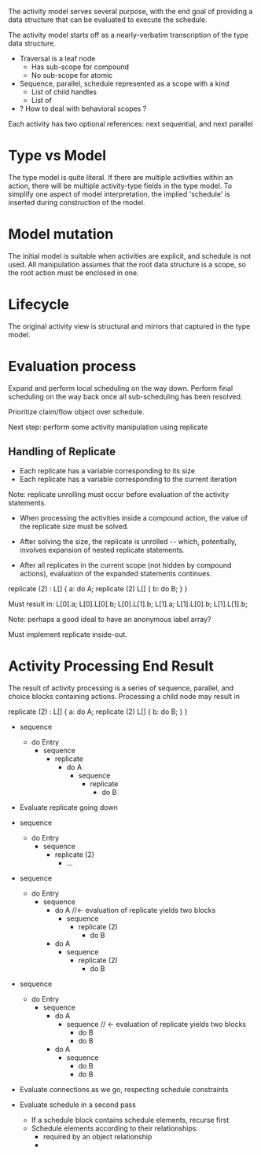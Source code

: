 The activity model serves several purpose, with the end goal of providing
a data structure that can be evaluated to execute the schedule.

The activity model starts off as a nearly-verbatim transcription of the 
type data structure.
- Traversal is a leaf node
  - Has sub-scope for compound
  - No sub-scope for atomic
- Sequence, parallel, schedule represented as a scope with a kind
  - List of child handles
  - List of 
- ? How to deal with behavioral scopes ?

Each activity has two optional references: next sequential, and next parallel

# Type vs Model
The type model is quite literal. If there are multiple activities within an 
action, there will be multiple activity-type fields in the type model. To
simplify one aspect of model interpretation, the implied 'schedule' is 
inserted during construction of the model.

# Model mutation
The initial model is suitable when activities are explicit, and schedule
is not used. All manipulation assumes that the root data structure is a 
scope, so the root action must be enclosed in one.

# Lifecycle
The original activity view is structural and mirrors that captured in the
type model.

# Evaluation process

Expand and perform local scheduling on the way down. Perform final scheduling
on the way back once all sub-scheduling has been resolved.

Prioritize claim/flow object over schedule.

Next step: perform some activity manipulation using replicate

## Handling of Replicate
- Each replicate has a variable corresponding to its size
- Each replicate has a variable corresponding to the current iteration

Note: replicate unrolling must occur before evaluation of the activity
statements.

- When processing the activities inside a compound action, the value of
  the replicate size must be solved.
- After solving the size, the replicate is unrolled -- which, potentially,
  involves expansion of nested replicate statements.

- After all replicates in the current scope (not hidden by compound actions),
  evaluation of the expanded statements continues.

replicate (2) : L[] {
    a: do A;
    replicate (2) L[] {
      b: do B;
    }
}

Must result in:
L[0].a;
L[0].L[0].b;
L[0].L[1].b;
L[1].a;
L[1].L[0].b;
L[1].L[1].b;

Note: perhaps a good ideal to have an anonymous label array? 

Must implement replicate inside-out. 

# Activity Processing End Result
The result of activity processing is a series of sequence, parallel, and choice blocks containing actions. 
Processing a child node may result in 

replicate (2) : L[] {
    a: do A;
    replicate (2) L[] {
      b: do B;
    }
}

- sequence
  - do Entry
    - sequence
      - replicate
        - do A
          - sequence
            - replicate
              - do B

- Evaluate replicate going down

- sequence
  - do Entry 
    - sequence
      - replicate (2)
        - ...

- sequence
  - do Entry 
    - sequence
      - do A //<- evaluation of replicate yields two blocks
        - sequence
          - replicate (2)
            - do B
      - do A
        - sequence
          - replicate (2)
            - do B

- sequence
  - do Entry 
    - sequence
      - do A 
        - sequence // <- evaluation of replicate yields two blocks
          - do B
          - do B
      - do A
        - sequence
          - do B
          - do B

- Evaluate connections as we go, respecting schedule constraints

- Evaluate schedule in a second pass
  - If a schedule block contains schedule elements, recurse first
  - Schedule elements according to their relationships:
    - required by an object relationship
    - 




